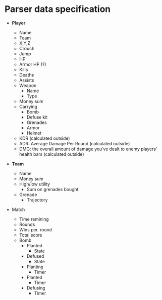 # Parser data specification

- **Player**
  - Name
  - Team
  - X,Y,Z
  - Crouch
  - Jump
  - HP
  - Armor HP (?)
  - Kills
  - Deaths
  - Assists
  - Weapon
    - Name
    - Type
  - Money sum
  - Carrying
    - Bomb
    - Defuse kit
    - Grenades
    - Armor
    - Helmet
  - KDR (calculated outside)
  - ADR: Average Damage Per Round (calculated outside)
  - DMG: the overall amount of damage you’ve dealt to enemy players’ health bars (calculated outside)

- **Team**
  - Name
  - Money sum
  - High/low utility
    - Sum on grenades bought
  - Grenade
    - Trajectory

- Match
  - Time remining
  - Rounds
  - Wins per. round
  - Total score
  - Bomb
    - Planted
      - State
    - Defused
      - State
    - Planting
      - Timer
    - Planted
      - Timer
    - Defusing
      - Timer

